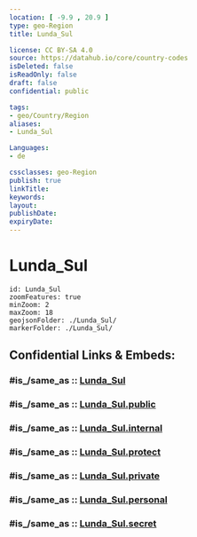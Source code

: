 ```yaml
---
location: [ -9.9 , 20.9 ] 
type: geo-Region
title: Lunda_Sul

license: CC BY-SA 4.0
source: https://datahub.io/core/country-codes
isDeleted: false
isReadOnly: false
draft: false
confidential: public

tags:
- geo/Country/Region
aliases:
- Lunda_Sul

Languages:
- de

cssclasses: geo-Region
publish: true
linkTitle: 
keywords: 
layout: 
publishDate: 
expiryDate: 
---
```


# Lunda_Sul

```leaflet
id: Lunda_Sul
zoomFeatures: true 
minZoom: 2 
maxZoom: 18
geojsonFolder: ./Lunda_Sul/
markerFolder: ./Lunda_Sul/
```


## Confidential Links & Embeds: 

### #is_/same_as :: [Lunda_Sul](/_Standards/Earth/Continent/Africa/Africa~South/Angola/Provinces~Angola/Lunda_Sul.md) 

### #is_/same_as :: [Lunda_Sul.public](/_public/Earth/Continent/Africa/Africa~South/Angola/Provinces~Angola/Lunda_Sul.public.md) 

### #is_/same_as :: [Lunda_Sul.internal](/_internal/Earth/Continent/Africa/Africa~South/Angola/Provinces~Angola/Lunda_Sul.internal.md) 

### #is_/same_as :: [Lunda_Sul.protect](/_protect/Earth/Continent/Africa/Africa~South/Angola/Provinces~Angola/Lunda_Sul.protect.md) 

### #is_/same_as :: [Lunda_Sul.private](/_private/Earth/Continent/Africa/Africa~South/Angola/Provinces~Angola/Lunda_Sul.private.md) 

### #is_/same_as :: [Lunda_Sul.personal](/_personal/Earth/Continent/Africa/Africa~South/Angola/Provinces~Angola/Lunda_Sul.personal.md) 

### #is_/same_as :: [Lunda_Sul.secret](/_secret/Earth/Continent/Africa/Africa~South/Angola/Provinces~Angola/Lunda_Sul.secret.md)


